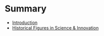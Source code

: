 # Summary

* [Introduction](README.md)
* [Historical Figures in Science & Innovation](historical_figures_in_science_&_innovation.md)

